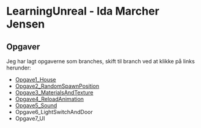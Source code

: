 # LearningUnreal - Ida Marcher Jensen


## Opgaver
Jeg har lagt opgaverne som branches, skift til branch ved at klikke på links herunder: <br>

* [Opgave1_House](https://github.com/notHooman996/LearningUnreal/tree/Opgave1_House)
* [Opgave2_RandomSpawnPosition](https://github.com/notHooman996/LearningUnreal/tree/Opgave2_RandomSpawnPosition)
* [Opgave3_MaterialsAndTexture](https://github.com/notHooman996/LearningUnreal/tree/Opgave3_MaterialsAndTexture)
* [Opgave4_ReloadAnimation](https://github.com/notHooman996/LearningUnreal/tree/Opgave4_ReloadAnimation)
* [Opgave5_Sound](https://github.com/notHooman996/LearningUnreal/tree/Opgave5_Sound)
* Opgave6_LightSwitchAndDoor
* Opgave7_UI
